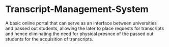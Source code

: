 # Transcript-Management-System
A basic online portal that can serve as an interface between universities and passed out students, allowing the later to place requests for transcripts and hence eliminating the need for physical presnce of the passed out students for the acquisition of transcripts.
